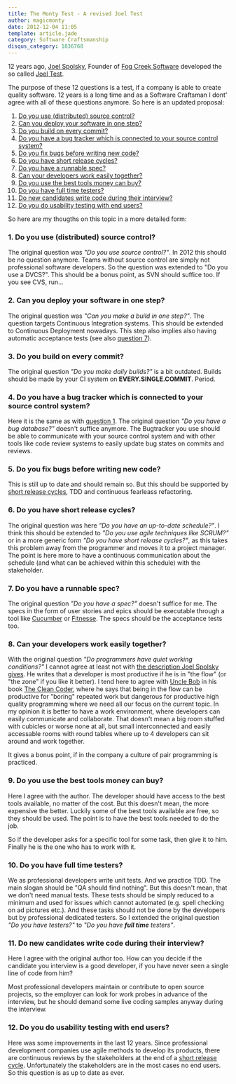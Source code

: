 ```yaml
---
title: The Monty Test - A revised Joel Test
author: magicmonty
date: 2012-12-04 11:05
template: article.jade
category: Software Craftsmanship
disqus_category: 1836768
---
```


12 years ago, [Joel Spolsky][], Founder of [Fog Creek Software][] developed the so called [Joel Test][]. 

The purpose of these 12 questions is a test, if a company is able to create quality software. 
12 years is a long time and as a Software Craftsman I dont' agree with all of these questions anymore. So here is an updated proposal:

1. [Do you use (distributed) source control?][DoYouUseADvcs]
2. [Can you deploy your software in one step?][CanYouDeployInOneStep]
3. [Do you build on every commit?][DoYouBuildOnEveryCommit]
4. [Do you have a bug tracker which is connected to your source control system?][DoYouHaveABugTracker]
5. [Do you fix bugs before writing new code?][DoYouFixBugsBeforeWritingNewCode]
6. [Do you have short release cycles?][DoYouHaveShortReleaseCycles]
7. [Do you have a runnable spec?][DoYouHaveARunnableSpec]
8. [Can your developers work easily together?][CanYourDevelopersWorkEasilyTogether]
9. [Do you use the best tools money can buy?][DoYouUseTheBestToolsMoneyCanBuy]
10. [Do you have full time testers?][DoYouHaveFullTimeTesters]
11. [Do new candidates write code during their interview?][DoNewCandidatesWriteCodeDuringTheirInterview]
12. [Do you do usability testing with end users?][DoYouDoUsabilityTesting]

<span class="more"></span>

So here are my thougths on this topic in a more detailed form:

### 1. Do you use (distributed) source control?<a id="DoYouUseADvcs"></a> ###
The original question was _"Do you use source control?"_. In 2012 this should be no question anymore. 
Teams without source control are simply not professional software developers. So the question was extended to "Do you use a DVCS?".
This should be a bonus point, as SVN should suffice too. If you see CVS, run...

### 2. Can you deploy your software in one step?<a id="CanYouDeployInOneStep"></a> ###
The original question was _"Can you make a build in one step?"_. The question targets Continuous Integration systems.
This should be extended to Continuous Deployment nowadays. This step also implies also having automatic acceptance tests (see also [question 7][DoYouHaveARunnableSpec]).

### 3. Do you build on every commit?<a id="DoYouBuildOnEveryCommit"></a> ###
The original question _"Do you make daily builds?"_ is a bit outdated. Builds should be made by your CI system on **EVERY.SINGLE.COMMIT**. Period.

### 4. Do you have a bug tracker which is connected to your source control system?<a id="DoYouHaveABugTracker"></a> ###
Here it is the same as with [question 1][DoYouUseADvcs]. The original question _"Do you have a bug database?"_ doesn't suffice anymore.
The Bugtracker you use should be able to communicate with your source control system and with other tools like code review systems to easily update bug states on commits and reviews.

### 5. Do you fix bugs before writing new code?<a id="DoYouFixBugsBeforeWritingNewCode"></a> ###
This is still up to date and should remain so. But this should be supported by [short release cycles][DoYouHaveShortReleaseCycles], TDD and continuous fearleass refactoring.

### 6. Do you have short release cycles?<a id="DoYouHaveShortReleaseCycles"></a> ###
The original question was here _"Do you have an up-to-date schedule?"_. I think this should be extended to _"Do you use agile techniques like SCRUM?"_ or in a more generic form
_"Do you have short release cycles?"_, as this takes this problem away from the programmer and moves it to a project manager. The point is here more to have a continuous communication about
the schedule (and what can be achieved within this schedule) with the stakeholder.

### 7. Do you have a runnable spec?<a id="DoYouHaveARunnableSpec"></a> ###
The original question _"Do you have a spec?"_ doesn't suffice for me. The specs in the form of user stories and epics should be executable through a tool like [Cucumber][] or [Fitnesse][].
The specs should be the acceptance tests too.

### 8. Can your developers work easily together?<a id="CanYourDevelopersWorkEasilyTogether"></a> ###
With the original question _"Do programmers have quiet working conditions?"_ I cannot agree at least not with [the description Joel Spolsky gives][Joel Test].
He writes that a developer is most productive if he is in "the flow" (or "the zone" if you like it better). I tend here to agree with [Uncle Bob][] in his book [The Clean Coder][], 
where he says that being in the flow can be productive for "boring" repeated work but dangerous for productive high quality programming where we need all our focus on the current topic.
In my opinion it is better to have a work environment, where developers can easily communicate and collaborate. That doesn't mean a big room stuffed with cubicles or worse none at all, but
small interconnected and easily accessable rooms with round tables where up to 4 developers can sit around and work together.

It gives a bonus point, if in the company a culture of pair programming is practiced.

### 9. Do you use the best tools money can buy?<a id="DoYouUseTheBestToolsMoneyCanBuy"></a> ###
Here I agree with the author. The developer should have access to the best tools available, no matter of the cost. But this doesn't mean, the more expensive the better.
Luckily some of the best tools available are free, so they should be used. The point is to have the best tools needed to do the job.

So if the developer asks for a specific tool for some task, then give it to him. Finally he is the one who has to work with it.

### 10. Do you have full time testers?<a id="DoYouHaveFullTimeTesters"></a> ###
We as professional developers write unit tests. And we practice TDD. The main slogan should be "QA should find nothing". But this doesn't mean, that we don't need manual tests. 
These tests should be simply reduced to a minimum and used for issues which cannot automated (e.g. spell checking on ad pictures etc.). And these tasks should not be done by the
developers but by professional dedicated testers. So I extended the original question _"Do you have testers?"_ to _"Do you have **full time** testers"_.

### 11. Do new candidates write code during their interview?<a id="DoNewCandidatesWriteCodeDuringTheirInterview"></a> ###
Here I agree with the original author too. How can you decide if the candidate you interview is a good developer, if you have never seen a single line of code from him? 

Most professional developers maintain or contribute to open source projects, so the employer can look for work probes in advance of the interview, 
but he should demand some live coding samples anyway during the interview.

### 12. Do you do usability testing with end users?<a id="DoYouDoUsabilityTesting"></a> ###
Here was some improvements in the last 12 years. Since professional development companies use agile methods to develop its products, there are continuous reviews by the stakeholders
at the end of a [short release cycle][DoYouHaveShortReleaseCycles]. Unfortunately the stakeholders are in the most cases no end users. So this question is as up to date as ever.

[Joel Spolsky]: http://www.joelonsoftware.com "Joel Spolsky's blog"
[Fog Creek Software]: http://www.fogcreek.com/
[Joel Test]: http://www.joelonsoftware.com/articles/fog0000000043.html "The Joel Test on Joel Spolsky's blog"
[DoYouUseADvcs]: /articles/the-monty-test-a-revised-joel-test/#DoYouUseADvcs	"Do you use (distributed) source control?"
[CanYouDeployInOneStep]: /articles/the-monty-test-a-revised-joel-test/#CanYouDeployInOneStep	"Can you deploy your software in one step?"
[DoYouBuildOnEveryCommit]: /articles/the-monty-test-a-revised-joel-test/#DoYouBuildOnEveryCommit	"Do you build on every commit?"
[DoYouHaveABugTracker]: /articles/the-monty-test-a-revised-joel-test/#DoYouHaveABugTracker	"Do you have a bug tracker which is connected to your source control system?"
[DoYouFixBugsBeforeWritingNewCode]: /articles/the-monty-test-a-revised-joel-test/#DoYouFixBugsBeforeWritingNewCode	"Do you fix bugs before writing new code?"
[DoYouHaveShortReleaseCycles]: /articles/the-monty-test-a-revised-joel-test/#DoYouHaveShortReleaseCycles	"Do you have short release cycles?"
[DoYouHaveARunnableSpec]: /articles/the-monty-test-a-revised-joel-test/#DoYouHaveARunnableSpec	"Do you have a runnable spec?"
[CanYourDevelopersWorkEasilyTogether]: /articles/the-monty-test-a-revised-joel-test/#CanYourDevelopersWorkEasilyTogether	"Can your developers work easily together?"
[DoYouUseTheBestToolsMoneyCanBuy]: /articles/the-monty-test-a-revised-joel-test/#DoYouUseTheBestToolsMoneyCanBuy	"Do you use the best tools money can buy?"
[DoYouHaveFullTimeTesters]: /articles/the-monty-test-a-revised-joel-test/#DoYouHaveFullTimeTesters	"Do you have full time testers?"
[DoNewCandidatesWriteCodeDuringTheirInterview]: /articles/the-monty-test-a-revised-joel-test/#DoNewCandidatesWriteCodeDuringTheirInterview	"Do new candidates write code during their interview?"
[DoYouDoUsabilityTesting]: /articles/the-monty-test-a-revised-joel-test/#DoYouDoUsabilityTesting	"Do you do usability testing with end users?"
[Cucumber]: http://cukes.info "Cucumber home page"
[Fitnesse]: http://fitnesse.org "Fitnesse home page"
[Uncle Bob]: https://sites.google.com/site/unclebobconsultingllc "Robert C. Martin"
[The Clean Coder]: http://www.amazon.de/gp/product/0137081073/ref=as_li_qf_sp_asin_tl?ie=UTF8&camp=1638&creative=6742&creativeASIN=0137081073&linkCode=as2&tag=montyssamme-21 "The Clean Coder: A Code of Conduct for Professional Programmers (Robert C. Martin)"

